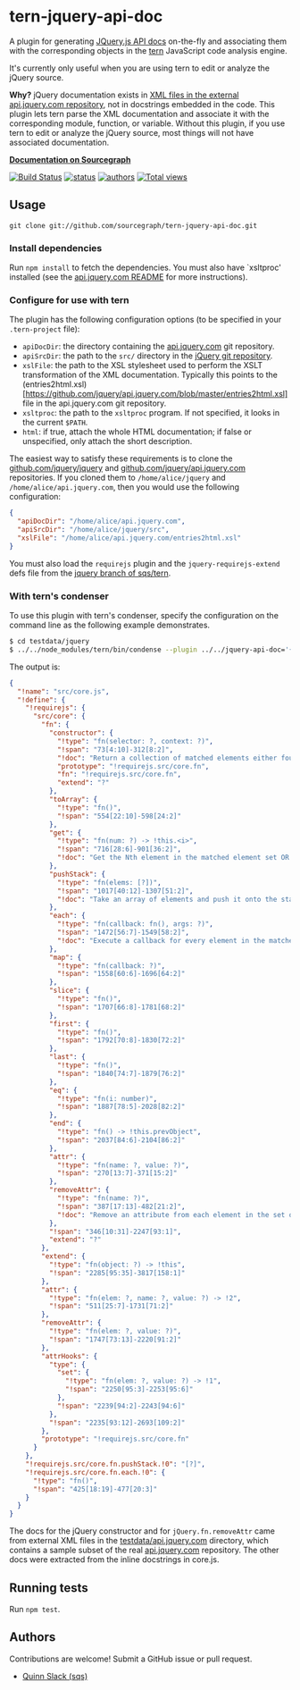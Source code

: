 # tern-jquery-api-doc

A plugin for generating [JQuery.js API docs](http://api.jquery.com) on-the-fly and
associating them with the corresponding objects in the
[tern](http://ternjs.net) JavaScript code analysis engine.

It's currently only useful when you are using tern to edit or analyze the
jQuery source.

**Why?** jQuery documentation exists in [XML files in the external
api.jquery.com repository](https://github.com/jquery/api.jquery.com), not in
docstrings embedded in the code. This plugin lets tern parse the XML
documentation and associate it with the corresponding module, function, or
variable. Without this plugin, if you use tern to edit or analyze the jQuery
source, most things will not have associated documentation.

**[Documentation on Sourcegraph](https://sourcegraph.com/github.com/sourcegraph/tern-jquery-api-doc)**

[![Build Status](https://travis-ci.org/sourcegraph/tern-jquery-api-doc.png?branch=master)](https://travis-ci.org/sourcegraph/tern-jquery-api-doc)
[![status](https://sourcegraph.com/api/repos/github.com/sourcegraph/tern-jquery-api-doc/badges/status.png)](https://sourcegraph.com/github.com/sourcegraph/tern-jquery-api-doc)
[![authors](https://sourcegraph.com/api/repos/github.com/sourcegraph/tern-jquery-api-doc/badges/authors.png)](https://sourcegraph.com/github.com/sourcegraph/tern-jquery-api-doc)
[![Total views](https://sourcegraph.com/api/repos/github.com/sourcegraph/tern-jquery-api-doc/counters/views.png)](https://sourcegraph.com/github.com/sourcegraph/tern-jquery-api-doc)


## Usage

`git clone git://github.com/sourcegraph/tern-jquery-api-doc.git`

### Install dependencies

Run `npm install` to fetch the dependencies. You must also have `xsltproc' installed (see the [api.jquery.com README](https://github.com/jquery/api.jquery.com) for more instructions).


### Configure for use with tern

The plugin has the following configuration options (to be specified in your `.tern-project` file):

* `apiDocDir`: the directory containing the [api.jquery.com](https://github.com/jquery/api.jquery.com) git repository.
* `apiSrcDir`: the path to the `src/` directory in the [jQuery git repository](https://github.com/jquery/jquery).
* `xslFile`: the path to the XSL stylesheet used to perform the XSLT transformation of the XML documentation. Typically this points to the (entries2html.xsl)[https://github.com/jquery/api.jquery.com/blob/master/entries2html.xsl] file in the api.jquery.com git repository.
* `xsltproc`: the path to the `xsltproc` program. If not specified, it looks in the current `$PATH`.
* `html`: if true, attach the whole HTML documentation; if false or unspecified, only attach the short description.

The easiest way to satisfy these requirements is to clone the [github.com/jquery/jquery](https://github.com/jquery/jquery) and [github.com/jquery/api.jquery.com](https://github.com/jquery/api.jquery.com) repositories. If you cloned them to `/home/alice/jquery` and `/home/alice/api.jquery.com`, then you would use the following configuration:

```json
{
  "apiDocDir": "/home/alice/api.jquery.com",
  "apiSrcDir": "/home/alice/jquery/src",
  "xslFile": "/home/alice/api.jquery.com/entries2html.xsl"
}
```

You must also load the `requirejs` plugin and the `jquery-requirejs-extend` defs file from the [jquery branch of sqs/tern](https://github.com/sqs/tern/tree/jquery).


### With tern's condenser

To use this plugin with tern's condenser, specify the configuration on the command line as the following example demonstrates.

```bash
$ cd testdata/jquery
$ ../../node_modules/tern/bin/condense --plugin ../../jquery-api-doc='{"apiDocDir":"../api.jquery.com","apiSrcDir":"src","xslFile":"../api.jquery.com/entries2html.xsl"}' --plugin requirejs --def jquery-requirejs-extend src/core.js src/attributes/attr.js
```

The output is:

```json
{
  "!name": "src/core.js",
  "!define": {
    "!requirejs": {
      "src/core": {
        "fn": {
          "constructor": {
            "!type": "fn(selector: ?, context: ?)",
            "!span": "73[4:10]-312[8:2]",
            "!doc": "Return a collection of matched elements either found in the DOM based on passed argument(s) or created by passing an HTML string. Accepts a string containing a CSS selector which is then used to match a set of elements.",
            "prototype": "!requirejs.src/core.fn",
            "fn": "!requirejs.src/core.fn",
            "extend": "?"
          },
          "toArray": {
            "!type": "fn()",
            "!span": "554[22:10]-598[24:2]"
          },
          "get": {
            "!type": "fn(num: ?) -> !this.<i>",
            "!span": "716[28:6]-901[36:2]",
            "!doc": "Get the Nth element in the matched element set OR Get the whole matched element set as a clean array"
          },
          "pushStack": {
            "!type": "fn(elems: [?])",
            "!span": "1017[40:12]-1307[51:2]",
            "!doc": "Take an array of elements and push it onto the stack (returning the new matched element set)"
          },
          "each": {
            "!type": "fn(callback: fn(), args: ?)",
            "!span": "1472[56:7]-1549[58:2]",
            "!doc": "Execute a callback for every element in the matched set."
          },
          "map": {
            "!type": "fn(callback: ?)",
            "!span": "1558[60:6]-1696[64:2]"
          },
          "slice": {
            "!type": "fn()",
            "!span": "1707[66:8]-1781[68:2]"
          },
          "first": {
            "!type": "fn()",
            "!span": "1792[70:8]-1830[72:2]"
          },
          "last": {
            "!type": "fn()",
            "!span": "1840[74:7]-1879[76:2]"
          },
          "eq": {
            "!type": "fn(i: number)",
            "!span": "1887[78:5]-2028[82:2]"
          },
          "end": {
            "!type": "fn() -> !this.prevObject",
            "!span": "2037[84:6]-2104[86:2]"
          },
          "attr": {
            "!type": "fn(name: ?, value: ?)",
            "!span": "270[13:7]-371[15:2]"
          },
          "removeAttr": {
            "!type": "fn(name: ?)",
            "!span": "387[17:13]-482[21:2]",
            "!doc": "Remove an attribute from each element in the set of matched elements."
          },
          "!span": "346[10:31]-2247[93:1]",
          "extend": "?"
        },
        "extend": {
          "!type": "fn(object: ?) -> !this",
          "!span": "2285[95:35]-3817[158:1]"
        },
        "attr": {
          "!type": "fn(elem: ?, name: ?, value: ?) -> !2",
          "!span": "511[25:7]-1731[71:2]"
        },
        "removeAttr": {
          "!type": "fn(elem: ?, value: ?)",
          "!span": "1747[73:13]-2220[91:2]"
        },
        "attrHooks": {
          "type": {
            "set": {
              "!type": "fn(elem: ?, value: ?) -> !1",
              "!span": "2250[95:3]-2253[95:6]"
            },
            "!span": "2239[94:2]-2243[94:6]"
          },
          "!span": "2235[93:12]-2693[109:2]"
        },
        "prototype": "!requirejs.src/core.fn"
      }
    },
    "!requirejs.src/core.fn.pushStack.!0": "[?]",
    "!requirejs.src/core.fn.each.!0": {
      "!type": "fn()",
      "!span": "425[18:19]-477[20:3]"
    }
  }
}
```

The docs for the jQuery constructor and for `jQuery.fn.removeAttr` came from external XML files in the [testdata/api.jquery.com](./testdata/api.jquery.com) directory, which contains a sample subset of the real [api.jquery.com](https://github.com/jquery/api.jquery.com) repository. The other docs were extracted from the inline docstrings in core.js.


## Running tests

Run `npm test`.


## Authors

Contributions are welcome! Submit a GitHub issue or pull request.

* [Quinn Slack (sqs)](https://sourcegraph.com/sqs)
